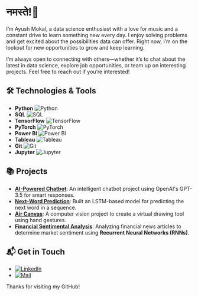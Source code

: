 # नमस्ते!👋

I’m Ayush Mokal, a data science enthusiast with a love for music and a constant drive to learn something new every day. I enjoy solving problems and get excited about the possibilities data can offer. Right now, I’m on the lookout for new opportunities to grow and keep learning.

I’m always open to connecting with others—whether it’s to chat about the latest in data science, explore job opportunities, or team up on interesting projects. Feel free to reach out if you’re interested!

## 🛠️ **Technologies & Tools**

- **Python**     ![Python](https://img.shields.io/badge/Python-3776AB?style=flat&logo=python&logoColor=white) 
- **SQL**        ![SQL](https://img.shields.io/badge/SQL-4479A1?style=flat&logo=mysql&logoColor=white) 
- **TensorFlow** ![TensorFlow](https://img.shields.io/badge/TensorFlow-FF6F00?style=flat&logo=tensorflow&logoColor=white) 
- **PyTorch**    ![PyTorch](https://img.shields.io/badge/PyTorch-EE4C2C?style=flat&logo=pytorch&logoColor=white) 
- **Power BI**   ![Power BI](https://img.shields.io/badge/Power%20BI-F2C811?style=flat&logo=powerbi&logoColor=white) 
- **Tableau**    ![Tableau](https://img.shields.io/badge/Tableau-E97627?style=flat&logo=tableau&logoColor=white) 
- **Git**        ![Git](https://img.shields.io/badge/Git-F05032?style=flat&logo=git&logoColor=white) 
- **Jupyter**    ![Jupyter](https://img.shields.io/badge/Jupyter-F37626?style=flat&logo=jupyter&logoColor=white) 


## 📚 Projects
- **[AI-Powered Chatbot](#)**: An intelligent chatbot project using OpenAI's GPT-3.5 for smart responses.
- **[Next-Word Prediction](#)**: Built an LSTM-based model for predicting the next word in a sequence.
- **[Air Canvas](#)**: A computer vision project to create a virtual drawing tool using hand gestures.
- **[Financial Sentimental Analysis](https://github.com/ayushh-mokal/Financial-Sentimental-Analysis)**: Analyzing financial news articles to determine market sentiment using **Recurrent Neural Networks (RNNs)**.


## 📬 **Get in Touch**

- [![LinkedIn](https://img.shields.io/badge/LinkedIn-0A66C2?style=flat&logo=linkedin&logoColor=white)](https://www.linkedin.com/in/ayush8mokal)
- [![Mail](https://img.shields.io/badge/Email-D14836?style=flat&logo=gmail&logoColor=white)](mailto:ayushmokal50@gmail.com)


Thanks for visiting my GitHub!
